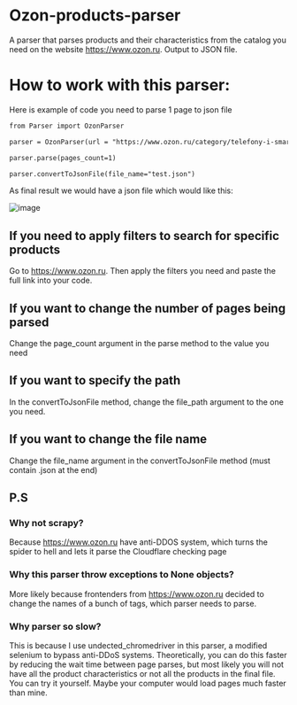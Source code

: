 # Ozon-products-parser
A parser that parses products and their characteristics from the catalog you need on the website https://www.ozon.ru. Output to JSON file.

How to work with this parser:
================================

Here is example of code you need to parse 1 page to json file

```html
from Parser import OzonParser

parser = OzonParser(url = "https://www.ozon.ru/category/telefony-i-smart-chasy-15501/")

parser.parse(pages_count=1)

parser.convertToJsonFile(file_name="test.json")
```

As final result we would have a json file which would like this:

![image](https://github.com/Asikul1415/Ozon-products-parser/assets/83174848/67664e03-cd05-4557-badf-0b6d41655dd5)

If you need to apply filters to search for specific products
----------------------
Go to https://www.ozon.ru. Then apply the filters you need and paste the full link into your code.

If you want to change the number of pages being parsed
-----------------------
Change the page_count argument in the parse method to the value you need

If you want to specify the path
------------------------
In the convertToJsonFile method, change the file_path argument to the one you need.

If you want to change the file name
------------------------
Change the file_name argument in the convertToJsonFile method (must contain .json at the end)

P.S
-----------------
### Why not scrapy?
Because <https://www.ozon.ru> have anti-DDOS system, which turns the spider to hell and lets it parse the Cloudflare checking page

### Why this parser throw exceptions to None objects?
More likely because frontenders from <https://www.ozon.ru> decided to change the names of a bunch of tags, which parser needs to parse.

### Why parser so slow?
This is because I use undected_chromedriver in this parser, a modified selenium to bypass anti-DDoS systems. Theoretically, you can do this faster by reducing the wait time between page parses, but most likely you will not have all the product characteristics or not all the products in the final file. You can try it yourself. Maybe your computer would load pages much faster than mine.
